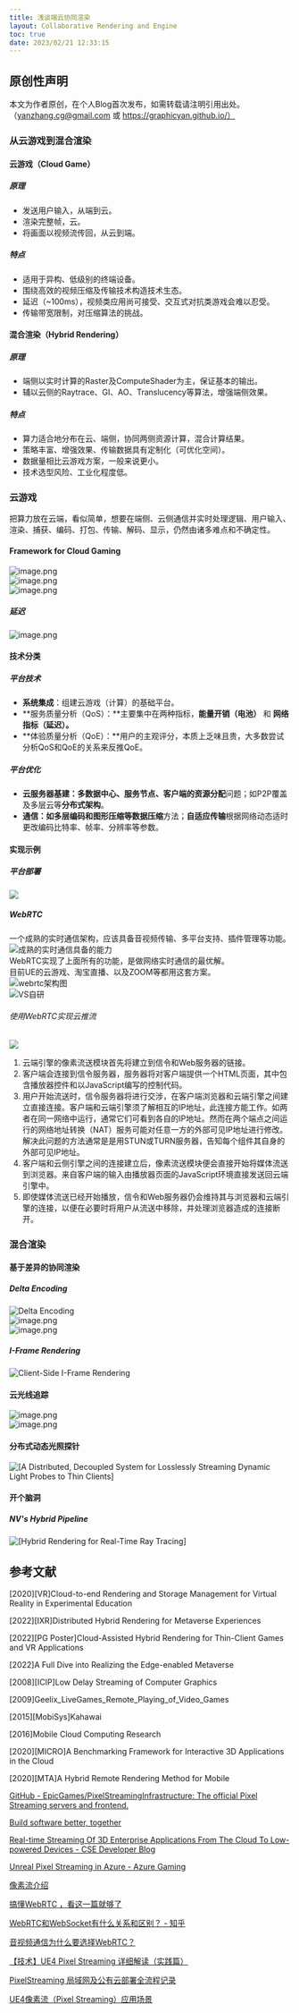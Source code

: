 ```yaml
---
title: 浅谈端云协同渲染
layout: Collaborative Rendering and Engine
toc: true
date: 2023/02/21 12:33:15
---
```


## 原创性声明
本文为作者原创，在个人Blog首次发布，如需转载请注明引用出处。（yanzhang.cg@gmail.com 或 https://graphicyan.github.io/）


<a name="KVfi6"></a>
### 从云游戏到混合渲染
<a name="sCIFE"></a>
#### 云游戏（Cloud Game）
<a name="CVocR"></a>
##### 原理

- 发送用户输入，从端到云。
- 渲染完整帧，云。
- 将画面以视频流传回，从云到端。
<a name="aL2co"></a>
##### 特点

- 适用于异构、低级别的终端设备。
- 围绕高效的视频压缩及传输技术构造技术生态。
- 延迟（~100ms），视频类应用尚可接受、交互式对抗类游戏会难以忍受。
- 传输带宽限制，对压缩算法的挑战。
<a name="nlhm9"></a>
#### 混合渲染（Hybrid Rendering）
<a name="MI7jy"></a>
##### 原理

- 端侧以实时计算的Raster及ComputeShader为主，保证基本的输出。
- 辅以云侧的Raytrace、GI、AO、Translucency等算法，增强端侧效果。
<a name="wLYhi"></a>
##### 特点

- 算力适合地分布在云、端侧，协同两侧资源计算，混合计算结果。
- 策略丰富、增强效果、传输数据具有定制化（可优化空间）。
- 数据量相比云游戏方案，一般来说更小。
- 技术选型风险、工业化程度低。
<a name="TItIC"></a>
### 云游戏
把算力放在云端，看似简单，想要在端侧、云侧通信并实时处理逻辑、用户输入、渲染、捕获、编码、打包、传输、解码、显示，仍然由诸多难点和不确定性。
<a name="ZdPFh"></a>
#### Framework for Cloud Gaming
![image.png](assets/post_images/Collaborative-Engine/image_000.png#clientId=u602bfa2e-1565-4&from=paste&height=635&id=u64eb5e77&originHeight=889&originWidth=1406&originalType=binary&ratio=1.399999976158142&rotation=0&showTitle=false&size=482148&status=done&style=none&taskId=u5e13ed22-eabe-4e7a-ae85-0cf48979b3e&title=&width=1004.2857313885984)<br />![image.png](assets/post_images/Collaborative-Engine/image_001.png#clientId=u602bfa2e-1565-4&from=paste&height=460&id=u02077730&originHeight=664&originWidth=719&originalType=binary&ratio=1.399999976158142&rotation=0&showTitle=false&size=167659&status=done&style=none&taskId=ub7c33325-5996-4722-bd1b-d9f65dfd621&title=&width=498)<br />![image.png](assets/post_images/Collaborative-Engine/image_002.png#clientId=u602bfa2e-1565-4&from=paste&height=485&id=u2fcaef81&originHeight=799&originWidth=823&originalType=binary&ratio=1.399999976158142&rotation=0&showTitle=false&size=234901&status=done&style=none&taskId=u1a2a19a8-04c2-4971-aa66-824ba165837&title=&width=500)
<a name="DqIco"></a>
##### 延迟
![image.png](assets/post_images/Collaborative-Engine/image_003.png#clientId=u602bfa2e-1565-4&from=paste&height=163&id=u3abfb9e2&originHeight=399&originWidth=1222&originalType=binary&ratio=1.399999976158142&rotation=0&showTitle=false&size=203056&status=done&style=none&taskId=u7235202c-3547-4df5-aadf-3440b5cffd8&title=&width=500)
<a name="DOqdj"></a>
#### 技术分类
<a name="xFEab"></a>
##### 平台技术

- **系统集成**：组建云游戏（计算）的基础平台。
- **服务质量分析（QoS）：**主要集中在两种指标，**能量开销（**电池**）** 和 **网络指标（**延迟**）。**
- **体验质量分析（QoE）：**用户的主观评分，本质上乏味且贵，大多数尝试分析QoS和QoE的关系来反推QoE。
<a name="lwW46"></a>
##### 平台优化

- **云服务器基建：**多数据中心、服务节点、客户端的**资源分配**问题；如P2P覆盖及多层云等**分布式架构**。
- **通信：**如多层编码和图形压缩等**数据压缩**方法；**自适应传输**根据网络动态适时更改编码比特率、帧率、分辨率等参数。

<a name="xSV1b"></a>
#### 实现示例
<a name="CWcPw"></a>
##### 平台部署
![](assets/post_images/Collaborative-Engine/image_004.png?x-oss-process=image%2Fresize%2Cw_848%2Climit_0#from=url&id=XEUvw&originHeight=1150&originWidth=848&originalType=binary&ratio=1.399999976158142&rotation=0&showTitle=false&status=done&style=none&title=)
<a name="aT4m6"></a>
##### WebRTC
一个成熟的实时通信架构，应该具备音视频传输、多平台支持、插件管理等功能。<br />![成熟的实时通信具备的能力](assets/post_images/Collaborative-Engine/image_005.jpeg?x-oss-process=image%2Fresize%2Cw_1049%2Climit_0%2Finterlace%2C1#from=url&id=XzYD9&originHeight=722&originWidth=1049&originalType=binary&ratio=1.399999976158142&rotation=0&showTitle=true&status=done&style=none&title=%E6%88%90%E7%86%9F%E7%9A%84%E5%AE%9E%E6%97%B6%E9%80%9A%E4%BF%A1%E5%85%B7%E5%A4%87%E7%9A%84%E8%83%BD%E5%8A%9B "成熟的实时通信具备的能力")<br />WebRTC实现了上面所有的功能，是做网络实时通信的最优解。<br />目前UE的云游戏、淘宝直播、以及ZOOM等都用这套方案。<br />![webrtc架构图](assets/post_images/Collaborative-Engine/image_006.jpeg?x-oss-process=image%2Fresize%2Cw_1049%2Climit_0%2Finterlace%2C1#from=url&id=YfsGs&originHeight=982&originWidth=1049&originalType=binary&ratio=1.399999976158142&rotation=0&showTitle=true&status=done&style=none&title=webrtc%E6%9E%B6%E6%9E%84%E5%9B%BE "webrtc架构图")<br />![VS自研](assets/post_images/Collaborative-Engine/image_007.jpeg#from=url&id=Od2sY&originHeight=422&originWidth=1104&originalType=binary&ratio=1.399999976158142&rotation=0&showTitle=true&status=done&style=none&title=VS%E8%87%AA%E7%A0%94 "VS自研")
<a name="e8TPM"></a>
###### 使用WebRTC实现云推流
![](assets/post_images/Collaborative-Engine/image_008.png?x-oss-process=image%2Fresize%2Cw_1049%2Climit_0#from=url&id=egyIn&originHeight=403&originWidth=1049&originalType=binary&ratio=1.399999976158142&rotation=0&showTitle=false&status=done&style=none&title=)

1. 云端引擎的像素流送模块首先将建立到信令和Web服务器的链接。
2. 客户端会连接到信令服务器，服务器将对客户端提供一个HTML页面，其中包含播放器控件和以JavaScript编写的控制代码。
3. 用户开始流送时，信令服务器将进行交涉，在客户端浏览器和云端引擎之间建立直接连接。客户端和云端引擎须了解相互的IP地址，此连接方能工作。如两者在同一网络中运行，通常它们可看到各自的IP地址。然而在两个端点之间运行的网络地址转换（NAT）服务可能对任意一方的外部可见IP地址进行修改。解决此问题的方法通常是是用STUN或TURN服务器，告知每个组件其自身的外部可见IP地址。
4. 客户端和云侧引擎之间的连接建立后，像素流送模块便会直接开始将媒体流送到浏览器。来自客户端的输入由播放器页面的JavaScript环境直接发送回云端引擎中。
5. 即使媒体流送已经开始播放，信令和Web服务器仍会维持其与浏览器和云端引擎的连接，以便在必要时将用户从流送中移除，并处理浏览器造成的连接断开。

<a name="EgMGc"></a>
### 混合渲染 
<a name="AgiXu"></a>
#### 基于差异的协同渲染
<a name="F8Blq"></a>
##### Delta Encoding
![Delta Encoding](assets/post_images/Collaborative-Engine/image_009.png#clientId=u6c985579-b31a-4&from=paste&height=346&id=u9e79b35d&originHeight=484&originWidth=1096&originalType=binary&ratio=1.399999976158142&rotation=0&showTitle=true&size=134356&status=done&style=none&taskId=u740a3788-e34f-495c-a72c-4573e4a61f4&title=Delta%20Encoding&width=782.8571561891208 "Delta Encoding")<br />![image.png](assets/post_images/Collaborative-Engine/image_010.png#clientId=u6c985579-b31a-4&from=paste&height=615&id=udc6bbd07&originHeight=879&originWidth=908&originalType=binary&ratio=1.399999976158142&rotation=0&showTitle=false&size=1154804&status=done&style=none&taskId=u7244bc89-0a0c-45e9-bea7-99a0fcb2476&title=&width=635)<br />![image.png](assets/post_images/Collaborative-Engine/image_011.png#clientId=u6c985579-b31a-4&from=paste&height=307&id=u27583dfc&originHeight=430&originWidth=861&originalType=binary&ratio=1.399999976158142&rotation=0&showTitle=false&size=613435&status=done&style=none&taskId=u5433f83a-3bbf-45e1-bcb9-50d1267acf5&title=&width=615.0000104733878)
<a name="vQree"></a>
##### I-Frame Rendering
![Client-Side I-Frame Rendering](assets/post_images/Collaborative-Engine/image_012.png#clientId=u6c985579-b31a-4&from=paste&height=321&id=u20f03a62&originHeight=450&originWidth=1121&originalType=binary&ratio=1.399999976158142&rotation=0&showTitle=true&size=122778&status=done&style=none&taskId=ua047e6cc-ce19-426a-9625-180863a1525&title=Client-Side%20I-Frame%20Rendering&width=800.714299350369 "Client-Side I-Frame Rendering")
<a name="fRD3Y"></a>
#### 云光线追踪
![image.png](assets/post_images/Collaborative-Engine/image_013.png#clientId=u6c985579-b31a-4&from=paste&height=55&id=u89247432&originHeight=77&originWidth=348&originalType=binary&ratio=1.399999976158142&rotation=0&showTitle=false&size=15287&status=done&style=none&taskId=ua4b558d6-b380-4c1f-93f5-271383ab0f7&title=&width=248.57143280457484)<br />![image.png](assets/post_images/Collaborative-Engine/image_014.png#clientId=u6c985579-b31a-4&from=paste&height=1301&id=uad26227d&originHeight=1821&originWidth=2085&originalType=binary&ratio=1.399999976158142&rotation=0&showTitle=false&size=1773956&status=done&style=none&taskId=u4a4eac5d-7d87-4ff0-8213-1cfe234793a&title=&width=1489.2857396480993)
<a name="u71fy"></a>
#### 分布式动态光照探针
![[A Distributed, Decoupled System for Losslessly
 Streaming Dynamic Light Probes to Thin Clients]](assets/post_images/Collaborative-Engine/image_015.png#clientId=u31aa8cf2-a761-4&from=paste&height=306&id=u232887b9&originHeight=589&originWidth=1576&originalType=binary&ratio=1.9250000715255737&rotation=0&showTitle=true&size=434252&status=done&style=none&taskId=u1af1f252-7bd9-4f98-931a-8a271c769e9&title=%5BA%20Distributed%2C%20Decoupled%20System%20for%20Losslessly%0D%20Streaming%20Dynamic%20Light%20Probes%20to%20Thin%20Clients%5D&width=818.701268281518 "[A Distributed, Decoupled System for Losslessly
 Streaming Dynamic Light Probes to Thin Clients]")
<a name="WOjXr"></a>
#### 开个脑洞
<a name="Hs2vd"></a>
##### NV's Hybrid Pipeline
![[Hybrid Rendering for Real-Time Ray Tracing]](assets/post_images/Collaborative-Engine/image_016.png#clientId=u31aa8cf2-a761-4&from=paste&height=1122&id=XEiVy&originHeight=2160&originWidth=3840&originalType=binary&ratio=1.9250000715255737&rotation=0&showTitle=true&size=5925382&status=done&style=none&taskId=u7e7d609a-aaef-4273-81a3-27a599f15d5&title=%5BHybrid%20Rendering%20for%20Real-Time%20Ray%20Tracing%5D&width=1995 "[Hybrid Rendering for Real-Time Ray Tracing]")

<a name="P5kHz"></a>
## 参考文献
[2020][VR]Cloud-to-end Rendering and Storage Management for Virtual Reality in Experimental Education

[2022][IXR]Distributed Hybrid Rendering for Metaverse Experiences

[2022][PG Poster]Cloud-Assisted Hybrid Rendering for Thin-Client Games and VR Applications

[2022]A Full Dive into Realizing the Edge-enabled Metaverse

[2008][ICIP]Low Delay Streaming of Computer Graphics

[2009]Geelix_LiveGames_Remote_Playing_of_Video_Games

[2015][MobiSys]Kahawai

[2016]Mobile Cloud Computing Research

[2020][MICRO]A Benchmarking Framework for Interactive 3D Applications in the Cloud

[2020][MTA]A Hybrid Remote Rendering Method for Mobile

[GitHub - EpicGames/PixelStreamingInfrastructure: The official Pixel Streaming servers and frontend.](https://github.com/EpicGames/PixelStreamingInfrastructure)<br />

[Build software better, together](https://github.com/EpicGames/UnrealEngine/tree/release/Engine/Plugins/Media/PixelStreaming)<br />

[Real-time Streaming Of 3D Enterprise Applications From The Cloud To Low-powered Devices - CSE Developer Blog](https://devblogs.microsoft.com/cse/2019/03/19/real-time-streaming-of-3d-enterprise-applications-from-the-cloud-to-low-powered-devices/)<br />

[Unreal Pixel Streaming in Azure - Azure Gaming](https://learn.microsoft.com/en-us/gaming/azure/reference-architectures/unreal-pixel-streaming-in-azure)<br />

[像素流介绍](https://docs.unrealengine.com/5.1/zh-CN/overview-of-pixel-streaming-in-unreal-engine/)<br />

[搞懂WebRTC ，看这一篇就够了](https://zhuanlan.zhihu.com/p/580146138)<br />

[WebRTC和WebSocket有什么关系和区别？ - 知乎](https://www.zhihu.com/question/424264607/answer/2394172608)<br />

[音视频通信为什么要选择WebRTC？](https://zhuanlan.zhihu.com/p/409462524)<br />

[【技术】UE4 Pixel Streaming 详细解读（实践篇）](https://zhuanlan.zhihu.com/p/63093901)<br />

[PixelStreaming 局域网及公有云部署全流程记录](https://zhuanlan.zhihu.com/p/153098799)<br />

[UE4像素流（Pixel Streaming）应用场景](https://zhuanlan.zhihu.com/p/76406905)
